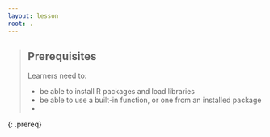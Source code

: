 ```yaml
---
layout: lesson
root: .
---
```


> ## Prerequisites
> Learners need to:
> *  be able to install R packages and load libraries
> * be able to use a built-in function, or one from an installed package
> * 
{: .prereq}
